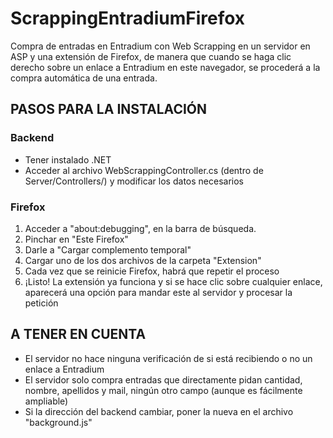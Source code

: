 # ScrappingEntradiumFirefox
Compra de entradas en Entradium con Web Scrapping en un servidor en ASP y una extensión de Firefox, de manera que cuando se haga clic derecho sobre un enlace a Entradium en este navegador, se procederá a la compra automática de una entrada.

## PASOS PARA LA INSTALACIÓN
### Backend
- Tener instalado .NET
- Acceder al archivo WebScrappingController.cs (dentro de Server/Controllers/) y modificar los datos necesarios
### Firefox
1) Acceder a "about:debugging", en la barra de búsqueda.
2) Pinchar en "Este Firefox"
3) Darle a "Cargar complemento temporal"
4) Cargar uno de los dos archivos de la carpeta "Extension"
5) Cada vez que se reinicie Firefox, habrá que repetir el proceso
6) ¡Listo! La extensión ya funciona y si se hace clic sobre cualquier enlace, aparecerá una opción para mandar este al servidor y procesar la petición
## A TENER EN CUENTA
- El servidor no hace ninguna verificación de si está recibiendo o no un enlace a Entradium
- El servidor solo compra entradas que directamente pidan cantidad, nombre, apellidos y mail, ningún otro campo (aunque es fácilmente ampliable)
- Si la dirección del backend cambiar, poner la nueva en el archivo "background.js"
